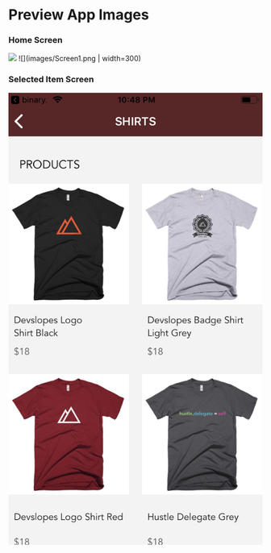 # Preview App Images

### Home Screen
<img src="image/Screen1.png" width=300>
![](images/Screen1.png | width=300)

### Selected Item Screen
![](images/Screen2.png)
